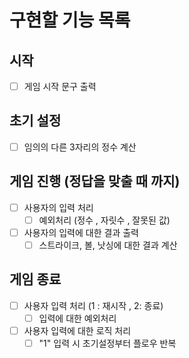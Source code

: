 # 구현할 기능 목록

## 시작

- [ ] 게임 시작 문구 출력

## 초기 설정

- [ ] 임의의 다른 3자리의 정수 계산

## 게임 진행 (정답을 맞출 때 까지)

- [ ] 사용자의 입력 처리
  - [ ] 예외처리 (정수 , 자릿수 , 잘못된 값)
- [ ] 사용자의 입력에 대한 결과 출력
  - [ ] 스트라이크, 볼, 낫싱에 대한 결과 계산

## 게임 종료

- [ ] 사용자 입력 처리 (1 : 재시작 , 2: 종료)
  - [ ] 입력에 대한 예외처리
- [ ] 사용자 입력에 대한 로직 처리
  - [ ] "1" 입력 시 초기설정부터 플로우 반복
